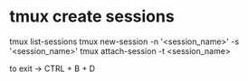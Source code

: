 # tmux create sessions

  tmux list-sessions
  tmux new-session -n '<session_name>' -s '<session_name>'
  tmux attach-session -t <session_name>
  
to exit -> CTRL + B + D

